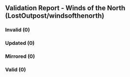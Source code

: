 ## Validation Report - Winds of the North (LostOutpost/windsofthenorth)


### Invalid (0)
### Updated (0)
### Mirrored (0)
### Valid (0)
